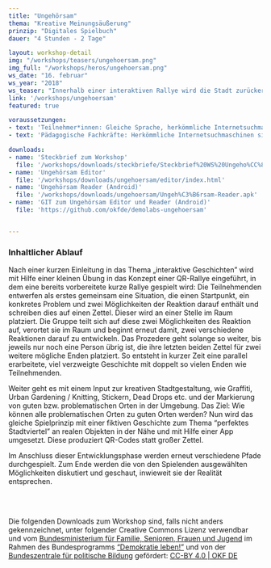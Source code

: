 ```yaml
---
title: "Ungehörsam"
thema: "Kreative Meinungsäußerung"
prinzip: "Digitales Spielbuch"
dauer: "4 Stunden - 2 Tage"

layout: workshop-detail
img: "/workshops/teasers/ungehoersam.png"
img_full: "/workshops/heros/ungehoersam.png"
ws_date: "16. februar"
ws_year: "2018"
ws_teaser: "Innerhalb einer interaktiven Rallye wird die Stadt zurückerobert –  von Freifunk bis zu Urban Gardening."
link: '/workshops/ungehoersam'
featured: true

voraussetzungen:
- text: 'Teilnehmer*innen: Gleiche Sprache, herkömmliche Internetsuchmaschinen sind bekannt'
- text: 'Pädagogische Fachkräfte: Herkömmliche Internetsuchmaschinen sind bekannt, Interesse an Methoden zu Fake News'

downloads:
- name: 'Steckbrief zum Workshop'
  file: '/workshops/downloads/steckbriefe/Steckbrief%20WS%20Ungeho%CC%88rsam.pdf'
- name: 'Ungehörsam Editor'
  file: '/workshops/downloads/ungehoersam/editor/index.html'
- name: 'Ungehörsam Reader (Android)'
  file: '/workshops/downloads/ungehoersam/Ungeh%C3%B6rsam-Reader.apk'
- name: 'GIT zum Ungehörsam Editor und Reader (Android)'
  file: 'https://github.com/okfde/demolabs-ungehoersam'


---
```

<h3>Inhaltlicher Ablauf</h3>
<p>
	Nach einer kurzen Einleitung in das Thema „interaktive Geschichten” wird mit Hilfe einer kleinen Übung in das Konzept einer QR-Rallye eingeführt, in dem eine bereits vorbereitete kurze Rallye gespielt wird: Die Teilnehmenden entwerfen als erstes gemeinsam eine Situation, die einen Startpunkt, ein konkretes Problem und zwei Möglichkeiten der Reaktion darauf enthält und schreiben dies auf einen Zettel. Dieser wird an einer Stelle im Raum platziert. Die Gruppe teilt sich auf diese zwei Möglichkeiten des Reaktion auf, verortet sie im Raum und beginnt erneut damit, zwei verschiedene Reaktionen darauf zu entwickeln. Das Prozedere geht solange so weiter, bis jeweils nur noch eine Person übrig ist, die ihre letzten beiden Zettel für zwei weitere mögliche Enden platziert. So entsteht in kurzer Zeit eine parallel erarbeitete, viel verzweigte Geschichte mit doppelt so vielen Enden wie Teilnehmenden.
</p>
<p>
	Weiter geht es mit einem Input zur kreativen Stadtgestaltung, wie Graffiti, Urban Gardening / Knitting, Stickern, Dead Drops etc. und der Markierung von guten bzw. problematischen Orten in der Umgebung. Das Ziel: Wie können alle problematischen Orten zu guten Orten werden? Nun wird das gleiche Spielprinzip mit einer fiktiven Geschichte zum Thema “perfektes Stadtviertel” an realen Objekten in der Nähe und mit Hilfe einer App umgesetzt. Diese produziert QR-Codes statt großer Zettel.
</p>
<p>
	Im Anschluss dieser Entwicklungsphase werden erneut verschiedene Pfade durchgespielt. Zum Ende werden die von den Spielenden ausgewählten Möglichkeiten diskutiert und geschaut, inwieweit sie der Realität entsprechen.
</p>
<p></br></br>
</p>
<p>
Die folgenden Downloads zum Workshop sind, falls nicht anders gekennzeichnet, unter folgender Creative Commons Lizenz verwendbar und vom <a href="https://www.bmfsfj.de/">Bundesministerium für Familie, Senioren, Frauen und Jugend</a> im Rahmen des Bundesprogramms <a href="https://www.demokratie-leben.de/">“Demokratie leben!”</a> und von der <a href="https://www.bpb.de/">Bundeszentrale für politische Bildung</a> gefördert: <a href="https://www.creativecommons.org/licenses/by/4.0/legalcode">CC-BY 4.0 | OKF DE</a>
</p>







